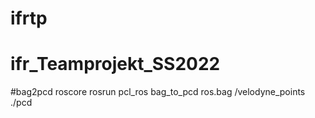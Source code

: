 # ifrtp
# ifr_Teamprojekt_SS2022

#bag2pcd
roscore
rosrun pcl_ros bag_to_pcd ros.bag /velodyne_points ./pcd
